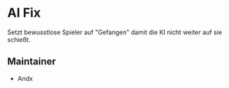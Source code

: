 # AI Fix

Setzt bewusstlose Spieler auf "Gefangen" damit die KI nicht weiter auf sie schießt.

## Maintainer

- Andx
